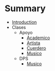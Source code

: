 # Summary

* [Introduction](README.md)
* Clases
  * Apoyo
      * [Academico](Clases/Apoyo/Academico.txt)
      * [Artista](Clases/Apoyo/Artista.txt)
      * [Cuerdero](Clases/Apoyo/Cuerdero.txt)
      * [Musico](Clases/Apoyo/Musico.txt)
  * DPS
    * [Musico](Clases/Apoyo/Musico.txt)